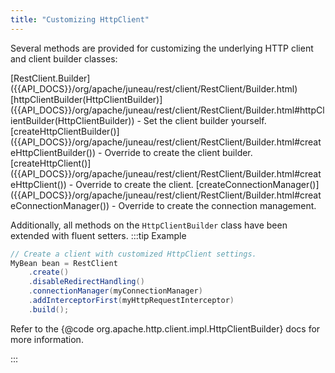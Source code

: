 ```yaml
---
title: "Customizing HttpClient"
---
```


Several methods are provided for customizing the underlying HTTP client and client builder classes:

<tree>
<java-class>[RestClient.Builder]({{API_DOCS}}/org/apache/juneau/rest/client/RestClient/Builder.html)</java-class>
<node-1><java-method>[httpClientBuilder(HttpClientBuilder)]({{API_DOCS}}/org/apache/juneau/rest/client/RestClient/Builder.html#httpClientBuilder(HttpClientBuilder)) - Set the client builder yourself.</java-method></node-1>
<node-1><java-method>[createHttpClientBuilder()]({{API_DOCS}}/org/apache/juneau/rest/client/RestClient/Builder.html#createHttpClientBuilder()) - Override to create the client builder.</java-method></node-1>
<node-1><java-method>[createHttpClient()]({{API_DOCS}}/org/apache/juneau/rest/client/RestClient/Builder.html#createHttpClient()) - Override to create the client.</java-method></node-1>
<node-1><java-method>[createConnectionManager()]({{API_DOCS}}/org/apache/juneau/rest/client/RestClient/Builder.html#createConnectionManager()) - Override to create the connection management.</java-method></node-1>
</tree>

Additionally, all methods on the `HttpClientBuilder` class have been extended with fluent setters.
:::tip Example


```java
// Create a client with customized HttpClient settings.
MyBean bean = RestClient
    .create()
    .disableRedirectHandling()
    .connectionManager(myConnectionManager)
    .addInterceptorFirst(myHttpRequestInterceptor)
    .build();
```


Refer to the \{@code org.apache.http.client.impl.HttpClientBuilder\} docs for more information.

:::
